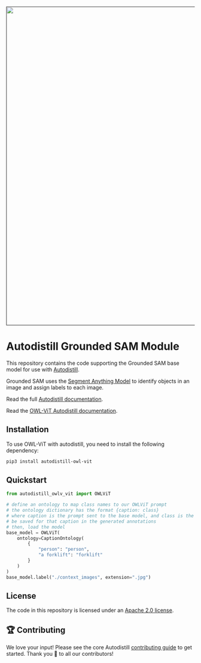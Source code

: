 <div align="center">
  <p>
    <a align="center" href="" target="_blank">
      <img
        width="850"
        src="https://media.roboflow.com/open-source/autodistill/autodistill-banner.png"
      >
    </a>
  </p>
</div>

# Autodistill Grounded SAM Module

This repository contains the code supporting the Grounded SAM base model for use with [Autodistill](https://github.com/autodistill/autodistill).

Grounded SAM uses the [Segment Anything Model](https://github.com/facebookresearch/segment-anything) to identify objects in an image and assign labels to each image.

Read the full [Autodistill documentation](https://autodistill.github.io/autodistill/).

Read the [OWL-ViT Autodistill documentation](https://autodistill.github.io/autodistill/base_models/owlvit/).

## Installation

To use OWL-ViT with autodistill, you need to install the following dependency:


```bash
pip3 install autodistill-owl-vit
```

## Quickstart

```python
from autodistill_owlv_vit import OWLViT

# define an ontology to map class names to our OWLViT prompt
# the ontology dictionary has the format {caption: class}
# where caption is the prompt sent to the base model, and class is the label that will
# be saved for that caption in the generated annotations
# then, load the model
base_model = OWLViT(
    ontology=CaptionOntology(
        {
            "person": "person",
            "a forklift": "forklift"
        }
    )
)
base_model.label("./context_images", extension=".jpg")
```

## License

The code in this repository is licensed under an [Apache 2.0 license](LICENSE).

## 🏆 Contributing

We love your input! Please see the core Autodistill [contributing guide](https://github.com/autodistill/autodistill/blob/main/CONTRIBUTING.md) to get started. Thank you 🙏 to all our contributors!